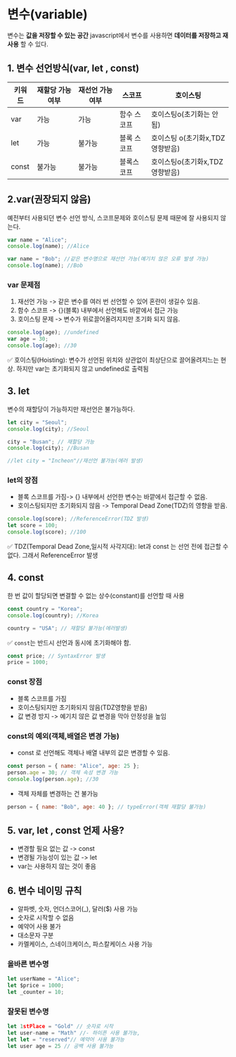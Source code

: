 # 변수(variable)

변수는 **값을 저장할 수 있는 공간**
javascript에서 변수를 사용하면 **데이터를 저장하고 재사용** 할 수 있다.

## 1. 변수 선언방식(var, let , const)

| 키워드 | 재할당 가능 여부 | 재선언 가능 여부 | 스코프      | 호이스팅                        |
| ------ | ---------------- | ---------------- | ----------- | ------------------------------- |
| var    | 가능             | 가능             | 함수 스코프 | 호이스팅o(초기화는 안됨)        |
| let    | 가능             | 불가능           | 블록 스코프 | 호이스팅 o(초기화x,TDZ영향받음) |
| const  | 불가능           | 불가능           | 블록스코프  | 호이스팅o(초기화x,TDZ영향받음)  |

## 2.var(권장되지 않음)

예전부터 사용되던 변수 선언 방식,
스코프문제와 호이스팅 문제 때문에 잘 사용되지 않는다.

```js
var name = "Alice";
console.log(name); //Alice

var name = "Bob"; //같은 변수명으로 재선언 가능(예기치 않은 오류 발생 가능)
console.log(name); //Bob
```

### var 문제점

1. 재선언 가능 -> 같은 변수를 여러 번 선언할 수 있어 혼란이 생길수 있음.
2. 함수 스코프 -> {}(블록) 내부에서 선언해도 바깥에서 접근 가능
3. 호이스팅 문제 -> 변수가 위로끌어올려지지만 초기화 되지 않음.

```js
console.log(age); //undefined
var age = 30;
console.log(age); //30
```

:white_check_mark: 호이스팅(Hoisting): 변수가 선언된 위치와 상관없이 최상단으로 끌어올려지느는 현상. 하지만 var는 초기화되지 않고 undefined로 출력됨

## 3. let

변수의 재할당이 가능하지만 재선언은 불가능하다.

```js
let city = "Seoul";
console.log(city); //Seoul

city = "Busan"; // 재할당 가능
console.log(city); //Busan

//let city = "Incheon"//재선언 불가능(에러 발생)
```

### let의 장점

- 블록 스코프를 가짐-> {} 내부에서 선언한 변수는 바깥에서 접근할 수 없음.
- 호이스팅되지만 초기화되지 않음 -> Temporal Dead Zone(TDZ)의 영향을 받음.

```js
console.log(score); //ReferenceError(TDZ 발생)
let score = 100;
console.log(score); //100
```

:white_check_mark: TDZ(Temporal Dead Zone,일시적 사각지대): let과 const 는 선언 전에 접근할 수 없다.
그래서 ReferenceError 발생

## 4. const

한 번 값이 할당되면 변결할 수 없는 상수(constant)를 선언할 때 사용

```js
const country = "Korea";
console.log(country); //Korea

country = "USA"; // 재할당 불가능(에러발생)
```

:white_check_mark: `const`는 반드시 선언과 동시에 초기화해야 함.

```js
const price; // SyntaxError 발생
price = 1000;
```

### const 장점

- 블록 스코프를 가짐
- 호이스팅되지만 초기화되지 않음(TDZ영향을 받음)
- 값 변경 방지 -> 예기치 않은 값 변경을 막아 안정성을 높임

### const의 예외(객체,배열은 변경 가능)

- const 로 선언해도 객체나 배열 내부의 값은 변경할 수 있음.

```js
const person = { name: "Alice", age: 25 };
person.age = 30; // 객체 속성 변경 가능
console.log(person.age); //30
```

- 객체 자체를 변경하는 건 불가능

```js
person = { name: "Bob", age: 40 }; // typeError(객체 재할당 불가능)
```

## 5. var, let , const 언제 사용?

- 변경할 필요 없는 값 -> const
- 변경될 가능성이 있는 값 -> let
- var는 사용하지 않는 것이 좋음

## 6. 변수 네이밍 규칙

- 알파벳, 숫자, 언더스코어(\_), 달러($) 사용 가능
- 숫자로 시작할 수 없음
- 예약어 사용 불가
- 대소문자 구분
- 카멜케이스, 스네이크케이스, 파스칼케이스 사용 가능

### 올바른 변수명

```js
let userName = "Alice";
let $price = 1000;
let _counter = 10;
```

### 잘못된 변수명

```js
let 1stPlace = "Gold" // 숫자로 시작
let user-name = "Math" //- 하이픈 사용 불가능,
let let = "reserved"// 예약어 사용 불가능
let user age = 25 // 공백 사용 불가능
```
